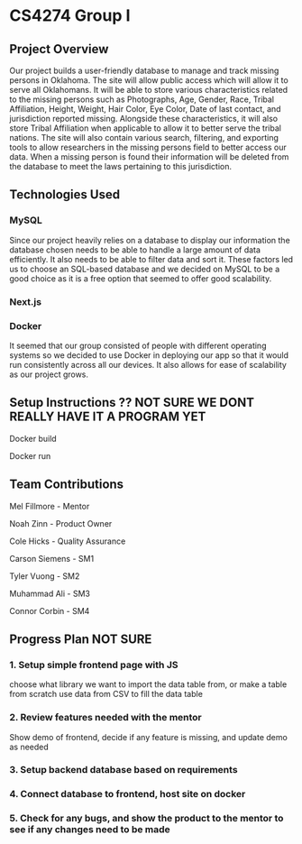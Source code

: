 # CS4274 Group I

## Project Overview
Our project builds a user-friendly database to manage and track missing persons in Oklahoma. The site will allow public access which will allow it to serve all Oklahomans. It will be able to store various characteristics related to the missing persons such as Photographs, Age, Gender, Race, Tribal Affiliation, Height, Weight, Hair Color, Eye Color, Date of last contact, and jurisdiction reported missing. Alongside these characteristics, it will also store Tribal Affiliation when applicable to allow it to better serve the tribal nations. The site will also contain various search, filtering, and exporting tools to allow researchers in the missing persons field to better access our data. When a missing person is found their information will be deleted from the database to meet the laws pertaining to this jurisdiction. 

## Technologies Used
### MySQL
Since our project heavily relies on a database to display our information the database chosen needs to be able to handle a large amount of data efficiently. It also needs to be able to filter data and sort it. These factors led us to choose an SQL-based database and we decided on MySQL to be a good choice as it is a free option that seemed to offer good scalability. 

### Next.js



### Docker
It seemed that our group consisted of people with different operating systems so we decided to use Docker in deploying our app so that it would run consistently across all our devices. It also allows for ease of scalability as our project grows. 

## Setup Instructions ?? NOT SURE WE DONT REALLY HAVE IT A PROGRAM YET
Docker build

Docker run

## Team Contributions
Mel Fillmore - Mentor

Noah Zinn - Product Owner

Cole Hicks - Quality Assurance

Carson Siemens - SM1

Tyler Vuong - SM2

Muhammad Ali - SM3

Connor Corbin - SM4

## Progress Plan NOT SURE

### 1. Setup simple frontend page with JS
choose what library we want to import the data table from, or make a table from scratch
use data from CSV to fill the data table 
### 2. Review features needed with the mentor
Show demo of frontend, decide if any feature is missing, and update demo as needed
### 3. Setup backend database based on requirements
### 4. Connect database to frontend, host site on docker
### 5. Check for any bugs, and show the product to the mentor to see if any changes need to be made

